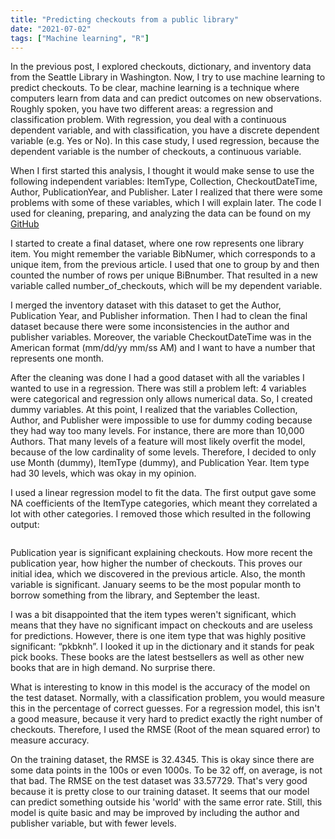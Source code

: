 ```yaml
---
title: "Predicting checkouts from a public library"
date: "2021-07-02"
tags: ["Machine learning", "R"]
---
```

In the previous post, I explored checkouts, dictionary, and inventory data from the Seattle Library in Washington. Now, I try to use machine learning to predict checkouts. To be clear, machine learning is a technique where computers learn
from data and can predict outcomes on new observations. Roughly spoken, you have two different areas: a regression and classification problem. With regression, you deal with a continuous dependent variable, and with classification, you have a discrete dependent variable (e.g. Yes or No). In this case study, I used regression, because the dependent variable is the number of checkouts, a continuous variable.

When I first started this analysis, I thought it would make sense to use the following independent variables: ItemType, Collection, CheckoutDateTime, Author, PublicationYear, and Publisher. Later I realized that there were some problems with some of these variables, which I will explain later.
The code I used for cleaning, preparing, and analyzing the data can be found on my [GitHub](https://github.com/ewoudb33/portfolio-code/tree/main/library-checkouts)

I started to create a final dataset, where one row represents one library item. You might remember the variable BibNumer, which corresponds to a unique item, from the previous article. I used that one to group by and then counted the number of rows per unique BiBnumber. That resulted in a new variable called number_of_checkouts, which will be my dependent variable.

I merged the inventory dataset with this dataset to get the Author, Publication Year, and Publisher information.
Then I had to clean the final dataset because there were some inconsistencies in the author and publisher variables. Moreover, the variable CheckoutDateTime was in the American format (mm/dd/yy mm/ss AM) and I want to have a number that represents one month.

After the cleaning was done I had a good dataset with all the variables I wanted to use in a regression. There was still a problem left: 4 variables were categorical and regression only allows numerical data. So, I created dummy variables. At this point, I realized that the variables Collection, Author, and Publisher were impossible to use for dummy coding because they had way too many levels. For instance, there are more than 10,000 Authors. That many levels of a feature will most likely overfit the model, because of the low cardinality of some levels. Therefore, I decided to only use Month (dummy), ItemType (dummy), and Publication Year. Item type had 30 levels, which was okay in my opinion.

I used a linear regression model to fit the data. The first output gave some NA coefficients of the ItemType categories, which meant they correlated a lot with other categories. I removed those which resulted in the following output:

<img src="{{ site.url {{ site.baseurl }}/images/linear_model_library.png" alt = "">

Publication year is significant explaining checkouts. How more recent the publication year, how higher the number of checkouts. This proves our initial idea, which we discovered in the previous article. Also, the month variable is significant. January seems to be the most popular month to borrow something from the library, and September the least.

I was a bit disappointed that the item types weren't significant, which means that they have no significant impact on checkouts and are useless for predictions. However, there is one item type that was highly positive significant: “pkbknh”. I looked it up in the dictionary and it stands for peak pick books. These books are the latest bestsellers as well as other new books that are in high demand. No surprise there.

What is interesting to know in this model is the accuracy of the model on the test dataset. Normally, with a classification problem, you would measure this in the percentage of correct guesses. For a regression model, this isn't a good measure, because it very hard to predict exactly the right number of checkouts. Therefore, I used the RMSE (Root of the mean squared error) to measure accuracy.

On the training dataset, the RMSE is 32.4345. This is okay since there are some data points in the 100s or even 1000s. To be 32 off, on average, is not that bad. The RMSE on the test dataset was 33.57729. That's very good because it is pretty close to our training dataset. It seems that our model can predict something outside his 'world' with the same error rate. Still, this model is quite basic and may be improved by including the author and publisher variable, but with fewer levels.
